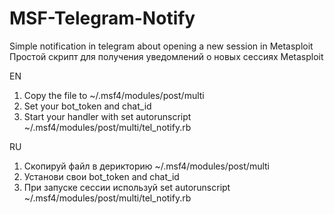 # MSF-Telegram-Notify
Simple notification in telegram about opening a new session in Metasploit
Простой скрипт для получения уведомлений о новых сессиях Metasploit

EN
1. Copy the file to ~/.msf4/modules/post/multi
2. Set your bot_token and chat_id
3. Start your handler with set autorunscript ~/.msf4/modules/post/multi/tel_notify.rb

RU
1. Скопируй файл в дерикторию ~/.msf4/modules/post/multi
2. Установи свои bot_token and chat_id
3. При запуске сессии используй set autorunscript ~/.msf4/modules/post/multi/tel_notify.rb
